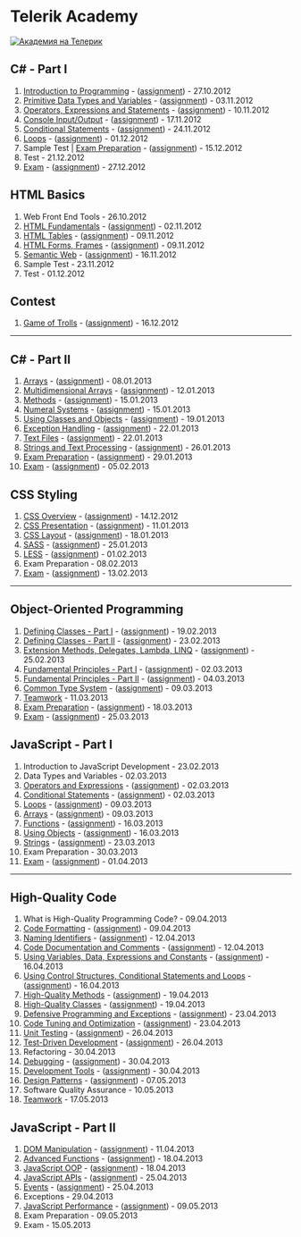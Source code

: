 # Telerik Academy

<a href="http://academy.telerik.com/?utm_source=site&utm_medium=banner&utm_content=468x60&utm_campaign=community" title="Уроци по програмиране"><img src="http://academy.telerik.com/images/default-album/telerik-academy-banner.jpg?sfvrsn=2" alt="Академия на Телерик"/></a>

## C# - Part I

1. [Introduction to Programming](https://github.com/jasssonpet/TelerikAcademy/tree/master/Programming/1.CSharpPartOne/1.IntroductionToProgramming) - ([assignment](https://github.com/jasssonpet/TelerikAcademy/blob/master/Programming/1.CSharpPartOne/1.IntroductionToProgramming/README.md)) - 27.10.2012
2. [Primitive Data Types and Variables](https://github.com/jasssonpet/TelerikAcademy/tree/master/Programming/1.CSharpPartOne/2.PrimitiveDataTypesAndVariables) - ([assignment](https://github.com/jasssonpet/TelerikAcademy/blob/master/Programming/1.CSharpPartOne/2.PrimitiveDataTypesAndVariables/README.md)) - 03.11.2012
3. [Operators, Expressions and Statements](https://github.com/jasssonpet/TelerikAcademy/tree/master/Programming/1.CSharpPartOne/3.OperatorsExpressionsAndStatements) - ([assignment](https://github.com/jasssonpet/TelerikAcademy/blob/master/Programming/1.CSharpPartOne/3.OperatorsExpressionsAndStatements/README.md)) - 10.11.2012
4. [Console Input/Output](https://github.com/jasssonpet/TelerikAcademy/tree/master/Programming/1.CSharpPartOne/4.ConsoleInputOutput) - ([assignment](https://github.com/jasssonpet/TelerikAcademy/blob/master/Programming/1.CSharpPartOne/4.ConsoleInputOutput/README.md)) - 17.11.2012
5. [Conditional Statements](https://github.com/jasssonpet/TelerikAcademy/tree/master/Programming/1.CSharpPartOne/5.ConditionalStatements) - ([assignment](https://github.com/jasssonpet/TelerikAcademy/blob/master/Programming/1.CSharpPartOne/5.ConditionalStatements/README.md)) - 24.11.2012
6. [Loops](https://github.com/jasssonpet/TelerikAcademy/tree/master/Programming/1.CSharpPartOne/6.Loops) - ([assignment](https://github.com/jasssonpet/TelerikAcademy/blob/master/Programming/1.CSharpPartOne/6.Loops/README.md)) - 01.12.2012
7. Sample Test | [Exam Preparation](https://github.com/jasssonpet/TelerikAcademy/tree/master/Programming/1.CSharpPartOne/7.ExamPreparation) - ([assignment](https://github.com/jasssonpet/TelerikAcademy/blob/master/Programming/1.CSharpPartOne/7.ExamPreparation/README.md)) - 15.12.2012
8. Test - 21.12.2012
9. [Exam](https://github.com/jasssonpet/TelerikAcademy/tree/master/Programming/1.CSharpPartOne/9.Exam) - ([assignment](https://github.com/jasssonpet/TelerikAcademy/blob/master/Programming/1.CSharpPartOne/9.Exam/README.md)) - 27.12.2012

## HTML Basics

1. Web Front End Tools - 26.10.2012
2. [HTML Fundamentals](https://github.com/jasssonpet/TelerikAcademy/tree/master/WebDesign/1.HTMLBasics/2.HTMLFundamentals) - ([assignment](https://github.com/jasssonpet/TelerikAcademy/blob/master/WebDesign/1.HTMLBasics/2.HTMLFundamentals/README.md)) - 02.11.2012
3. [HTML Tables](https://github.com/jasssonpet/TelerikAcademy/tree/master/WebDesign/1.HTMLBasics/3.HTMLTables) - ([assignment](https://github.com/jasssonpet/TelerikAcademy/blob/master/WebDesign/1.HTMLBasics/3.HTMLTables/README.md)) - 09.11.2012
4. [HTML Forms, Frames](https://github.com/jasssonpet/TelerikAcademy/tree/master/WebDesign/1.HTMLBasics/4.HTMLFormsFrames) - ([assignment](https://github.com/jasssonpet/TelerikAcademy/blob/master/WebDesign/1.HTMLBasics/4.HTMLFormsFrames/README.md)) - 09.11.2012
5. [Semantic Web](https://github.com/jasssonpet/TelerikAcademy/tree/master/WebDesign/1.HTMLBasics/5.SemanticWeb) - ([assignment](https://github.com/jasssonpet/TelerikAcademy/blob/master/WebDesign/1.HTMLBasics/5.SemanticWeb/README.md)) - 16.11.2012
6. Sample Test - 23.11.2012
7. Test - 01.12.2012

## Contest

1. [Game of Trolls](https://github.com/jasssonpet/TelerikAcademy/tree/master/Contest/1.TrollsGame) - ([assignment](https://github.com/jasssonpet/TelerikAcademy/blob/master/Contest/1.TrollsGame/README.md)) - 16.12.2012

---

## C# - Part II

1. [Arrays](https://github.com/jasssonpet/TelerikAcademy/tree/master/Programming/2.CSharpPartTwo/1.Arrays) - ([assignment](https://github.com/jasssonpet/TelerikAcademy/blob/master/Programming/2.CSharpPartTwo/1.Arrays/README.md)) - 08.01.2013
2. [Multidimensional Arrays](https://github.com/jasssonpet/TelerikAcademy/tree/master/Programming/2.CSharpPartTwo/2.MultidimensionalArrays) - ([assignment](https://github.com/jasssonpet/TelerikAcademy/blob/master/Programming/2.CSharpPartTwo/2.MultidimensionalArrays/README.md)) - 12.01.2013
3. [Methods](https://github.com/jasssonpet/TelerikAcademy/tree/master/Programming/2.CSharpPartTwo/3.Methods) - ([assignment](https://github.com/jasssonpet/TelerikAcademy/blob/master/Programming/2.CSharpPartTwo/3.Methods/README.md)) - 15.01.2013
4. [Numeral Systems](https://github.com/jasssonpet/TelerikAcademy/tree/master/Programming/2.CSharpPartTwo/4.NumeralSystems) - ([assignment](https://github.com/jasssonpet/TelerikAcademy/blob/master/Programming/2.CSharpPartTwo/4.NumeralSystems/README.md)) - 15.01.2013
5. [Using Classes and Objects](https://github.com/jasssonpet/TelerikAcademy/tree/master/Programming/2.CSharpPartTwo/5.UsingClassesAndObjects) - ([assignment](https://github.com/jasssonpet/TelerikAcademy/blob/master/Programming/2.CSharpPartTwo/5.UsingClassesAndObjects/README.md)) - 19.01.2013
6. [Exception Handling](https://github.com/jasssonpet/TelerikAcademy/tree/master/Programming/2.CSharpPartTwo/6.ExceptionHandling) - ([assignment](https://github.com/jasssonpet/TelerikAcademy/blob/master/Programming/2.CSharpPartTwo/6.ExceptionHandling/README.md)) - 22.01.2013
7. [Text Files](https://github.com/jasssonpet/TelerikAcademy/tree/master/Programming/2.CSharpPartTwo/7.TextFiles) - ([assignment](https://github.com/jasssonpet/TelerikAcademy/blob/master/Programming/2.CSharpPartTwo/7.TextFiles/README.md)) - 22.01.2013
8. [Strings and Text Processing](https://github.com/jasssonpet/TelerikAcademy/tree/master/Programming/2.CSharpPartTwo/8.StringsAndTextProcessing) - ([assignment](https://github.com/jasssonpet/TelerikAcademy/blob/master/Programming/2.CSharpPartTwo/8.StringsAndTextProcessing/README.md)) - 26.01.2013
9. [Exam Preparation](https://github.com/jasssonpet/TelerikAcademy/tree/master/Programming/2.CSharpPartTwo/9.ExamPreparation) - ([assignment](https://github.com/jasssonpet/TelerikAcademy/blob/master/Programming/2.CSharpPartTwo/9.ExamPreparation/README.md)) - 29.01.2013
10. [Exam](https://github.com/jasssonpet/TelerikAcademy/tree/master/Programming/2.CSharpPartTwo/10.Exam) - ([assignment](https://github.com/jasssonpet/TelerikAcademy/blob/master/Programming/2.CSharpPartTwo/10.Exam/README.md)) - 05.02.2013

## CSS Styling

1. [CSS Overview](https://github.com/jasssonpet/TelerikAcademy/tree/master/WebDesign/2.CSSStyling/1.CSSOverview/) - ([assignment](https://github.com/jasssonpet/TelerikAcademy/blob/master/WebDesign/2.CSSStyling/1.CSSOverview/README.md)) - 14.12.2012
2. [CSS Presentation](https://github.com/jasssonpet/TelerikAcademy/tree/master/WebDesign/2.CSSStyling/2.CSSPresentation/) - ([assignment](https://github.com/jasssonpet/TelerikAcademy/blob/master/WebDesign/2.CSSStyling/2.CSSPresentation/README.md)) - 11.01.2013
4. [CSS Layout](https://github.com/jasssonpet/TelerikAcademy/tree/master/WebDesign/2.CSSStyling/3.CSSLayout/) - ([assignment](https://github.com/jasssonpet/TelerikAcademy/blob/master/WebDesign/2.CSSStyling/3.CSSLayout/README.md)) - 18.01.2013
5. [SASS](https://github.com/jasssonpet/TelerikAcademy/tree/master/WebDesign/2.CSSStyling/4.SASS) - ([assignment](https://github.com/jasssonpet/TelerikAcademy/blob/master/WebDesign/2.CSSStyling/4.SASS/README.md)) - 25.01.2013
6. [LESS](https://github.com/jasssonpet/TelerikAcademy/tree/master/WebDesign/2.CSSStyling/5.LESS) - ([assignment](https://github.com/jasssonpet/TelerikAcademy/blob/master/WebDesign/2.CSSStyling/5.LESS/README.md)) - 01.02.2013
7. Exam Preparation - 08.02.2013
8. [Exam](https://github.com/jasssonpet/TelerikAcademy/tree/master/WebDesign/2.CSSStyling/7.Exam) - ([assignment](https://github.com/jasssonpet/TelerikAcademy/blob/master/WebDesign/2.CSSStyling/7.Exam/README.md)) - 13.02.2013

---

## Object-Oriented Programming

1. [Defining Classes - Part I](https://github.com/jasssonpet/TelerikAcademy/tree/master/Programming/3.ObjectOrientedProgramming/1.DefiningClassesPartOne/) - ([assignment](https://github.com/jasssonpet/TelerikAcademy/blob/master/Programming/3.ObjectOrientedProgramming/1.DefiningClassesPartOne/README.md)) - 19.02.2013
2. [Defining Classes - Part II](https://github.com/jasssonpet/TelerikAcademy/tree/master/Programming/3.ObjectOrientedProgramming/2.DefiningClassesPartTwo/) - ([assignment](https://github.com/jasssonpet/TelerikAcademy/blob/master/Programming/3.ObjectOrientedProgramming/2.DefiningClassesPartTwo//README.md)) - 23.02.2013
3. [Extension Methods, Delegates, Lambda, LINQ](https://github.com/jasssonpet/TelerikAcademy/tree/master/Programming/3.ObjectOrientedProgramming/3.ExtensionMethodsDelegatesLambdaLINQ/) - ([assignment](https://github.com/jasssonpet/TelerikAcademy/blob/master/Programming/3.ObjectOrientedProgramming/3.ExtensionMethodsDelegatesLambdaLINQ/README.md)) - 25.02.2013
4. [Fundamental Principles - Part I](https://github.com/jasssonpet/TelerikAcademy/tree/master/Programming/3.ObjectOrientedProgramming/4.FundamentalPrinciplesPartOne/) - ([assignment](https://github.com/jasssonpet/TelerikAcademy/blob/master/Programming/3.ObjectOrientedProgramming/4.FundamentalPrinciplesPartOne/README.md)) - 02.03.2013
5. [Fundamental Principles - Part II](https://github.com/jasssonpet/TelerikAcademy/tree/master/Programming/3.ObjectOrientedProgramming/5.FundamentalPrinciplesPartTwo/) - ([assignment](https://github.com/jasssonpet/TelerikAcademy/blob/master/Programming/3.ObjectOrientedProgramming/5.FundamentalPrinciplesPartTwo/README.md)) - 04.03.2013
6. [Common Type System](https://github.com/jasssonpet/TelerikAcademy/tree/master/Programming/3.ObjectOrientedProgramming/6.CommonTypeSystem/) - ([assignment](https://github.com/jasssonpet/TelerikAcademy/blob/master/Programming/3.ObjectOrientedProgramming/6.CommonTypeSystem/README.md)) - 09.03.2013
7. [Teamwork](https://github.com/jasssonpet/TelerikAcademy/tree/master/Programming/3.ObjectOrientedProgramming/7.Teamwork/) - 11.03.2013
8. [Exam Preparation](https://github.com/jasssonpet/TelerikAcademy/tree/master/Programming/3.ObjectOrientedProgramming/8.ExamPreparation/) - ([assignment](https://github.com/jasssonpet/TelerikAcademy/blob/master/Programming/3.ObjectOrientedProgramming/8.ExamPreparation/README.md)) - 18.03.2013
9. [Exam](https://github.com/jasssonpet/TelerikAcademy/tree/master/Programming/3.ObjectOrientedProgramming/9.Exam/) - ([assignment](https://github.com/jasssonpet/TelerikAcademy/blob/master/Programming/3.ObjectOrientedProgramming/9.Exam/README.md)) - 25.03.2013

## JavaScript - Part I

1. Introduction to JavaScript Development - 23.02.2013
2. Data Types and Variables - 02.03.2013
3. [Operators and Expressions](https://github.com/jasssonpet/TelerikAcademy/tree/master/WebDesign/3.JavaScriptPartOne/3.OperatorsАndExpressions) - ([assignment](https://github.com/jasssonpet/TelerikAcademy/blob/master/WebDesign/3.JavaScriptPartOne/3.OperatorsАndExpressions/README.md)) - 02.03.2013
4. [Conditional Statements](https://github.com/jasssonpet/TelerikAcademy/tree/master/WebDesign/3.JavaScriptPartOne/4.ConditionalStatements) - ([assignment](https://github.com/jasssonpet/TelerikAcademy/blob/master/WebDesign/3.JavaScriptPartOne/4.ConditionalStatements/README.md)) - 02.03.2013
5. [Loops](https://github.com/jasssonpet/TelerikAcademy/tree/master/WebDesign/3.JavaScriptPartOne/5.Loops) - ([assignment](https://github.com/jasssonpet/TelerikAcademy/blob/master/WebDesign/3.JavaScriptPartOne/5.Loops/README.md)) - 09.03.2013
6. [Arrays](https://github.com/jasssonpet/TelerikAcademy/tree/master/WebDesign/3.JavaScriptPartOne/6.Arrays) - ([assignment](https://github.com/jasssonpet/TelerikAcademy/blob/master/WebDesign/3.JavaScriptPartOne/6.Arrays/README.md)) - 09.03.2013
7. [Functions](https://github.com/jasssonpet/TelerikAcademy/tree/master/WebDesign/3.JavaScriptPartOne/7.Functions) - ([assignment](https://github.com/jasssonpet/TelerikAcademy/blob/master/WebDesign/3.JavaScriptPartOne/7.Functions/README.md)) - 16.03.2013
8. [Using Objects](https://github.com/jasssonpet/TelerikAcademy/tree/master/WebDesign/3.JavaScriptPartOne/8.Objects) - ([assignment](https://github.com/jasssonpet/TelerikAcademy/blob/master/WebDesign/3.JavaScriptPartOne/8.Objects/README.md)) - 16.03.2013
9. [Strings](https://github.com/jasssonpet/TelerikAcademy/tree/master/WebDesign/3.JavaScriptPartOne/9.Strings) - ([assignment](https://github.com/jasssonpet/TelerikAcademy/blob/master/WebDesign/3.JavaScriptPartOne/9.Strings/README.md)) - 23.03.2013
10. Exam Preparation - 30.03.2013
11. [Exam](https://github.com/jasssonpet/TelerikAcademy/tree/master/WebDesign/3.JavaScriptPartOne/11.Exam) - ([assignment](https://github.com/jasssonpet/TelerikAcademy/blob/master/WebDesign/3.JavaScriptPartOne/11.Exam/README.md)) - 01.04.2013

---

## High-Quality Code

1. What is High-Quality Programming Code? - 09.04.2013
2. [Code Formatting](https://github.com/jasssonpet/TelerikAcademy/tree/master/Programming/4.HighQualityCode/2.CodeFormatting) - ([assignment](https://github.com/jasssonpet/TelerikAcademy/blob/master/Programming/4.HighQualityCode/2.CodeFormatting/README.md)) - 09.04.2013
3. [Naming Identifiers](https://github.com/jasssonpet/TelerikAcademy/tree/master/Programming/4.HighQualityCode/3.NamingIdentifiers) - ([assignment](https://github.com/jasssonpet/TelerikAcademy/blob/master/Programming/4.HighQualityCode/3.NamingIdentifiers/README.md)) - 12.04.2013
4. [Code Documentation and Comments](https://github.com/jasssonpet/TelerikAcademy/tree/master/Programming/4.HighQualityCode/4.CodeDocumentationАndComments) - ([assignment](https://github.com/jasssonpet/TelerikAcademy/blob/master/Programming/4.HighQualityCode/4.CodeDocumentationАndComments/README.md)) - 12.04.2013
5. [Using Variables, Data, Expressions and Constants](https://github.com/jasssonpet/TelerikAcademy/tree/master/Programming/4.HighQualityCode/5.UsingVariablesDataExpressions) - ([assignment](https://github.com/jasssonpet/TelerikAcademy/blob/master/Programming/4.HighQualityCode/5.UsingVariablesDataExpressions/README.md)) - 16.04.2013
6. [Using Control Structures, Conditional Statements and Loops](https://github.com/jasssonpet/TelerikAcademy/tree/master/Programming/4.HighQualityCode/6.UsingControlStructures) - ([assignment](https://github.com/jasssonpet/TelerikAcademy/blob/master/Programming/4.HighQualityCode/6.UsingControlStructures/README.md)) - 16.04.2013
7. [High-Quality Methods](https://github.com/jasssonpet/TelerikAcademy/tree/master/Programming/4.HighQualityCode/7.HighQualityMethods) - ([assignment](https://github.com/jasssonpet/TelerikAcademy/blob/master/Programming/4.HighQualityCode/7.HighQualityMethods/README.md)) - 19.04.2013
8. [High-Quality Classes](https://github.com/jasssonpet/TelerikAcademy/tree/master/Programming/4.HighQualityCode/8.HighQualityClasses) - ([assignment](https://github.com/jasssonpet/TelerikAcademy/blob/master/Programming/4.HighQualityCode/8.HighQualityClasses/README.md)) - 19.04.2013
9. [Defensive Programming and Exceptions](https://github.com/jasssonpet/TelerikAcademy/tree/master/Programming/4.HighQualityCode/9.DefensiveProgrammingAndExceptions) - ([assignment](https://github.com/jasssonpet/TelerikAcademy/blob/master/Programming/4.HighQualityCode/9.DefensiveProgrammingAndExceptions/README.md)) - 23.04.2013
10. [Code Tuning and Optimization](https://github.com/jasssonpet/TelerikAcademy/tree/master/Programming/4.HighQualityCode/10.CodeTuningAndOptimization) - ([assignment](https://github.com/jasssonpet/TelerikAcademy/blob/master/Programming/4.HighQualityCode/10.CodeTuningAndOptimization/README.md)) - 23.04.2013
11. [Unit Testing](https://github.com/jasssonpet/TelerikAcademy/tree/master/Programming/4.HighQualityCode/11.UnitTesting) - ([assignment](https://github.com/jasssonpet/TelerikAcademy/blob/master/Programming/4.HighQualityCode/11.UnitTesting/README.md)) - 26.04.2013
12. [Test-Driven Development](https://github.com/jasssonpet/TelerikAcademy/tree/master/Programming/4.HighQualityCode/12.TestDrivenDevelopment) - ([assignment](https://github.com/jasssonpet/TelerikAcademy/blob/master/Programming/4.HighQualityCode/12.TestDrivenDevelopment/README.md)) - 26.04.2013
13. Refactoring - 30.04.2013
14. [Debugging](https://github.com/jasssonpet/TelerikAcademy/tree/master/Programming/4.HighQualityCode/13.Debugging) - ([assignment](https://github.com/jasssonpet/TelerikAcademy/blob/master/Programming/4.HighQualityCode/13.Debugging/README.md)) - 30.04.2013
15. [Development Tools](https://github.com/jasssonpet/TelerikAcademy/tree/master/Programming/4.HighQualityCode/14.DevelopmentTools) - ([assignment](https://github.com/jasssonpet/TelerikAcademy/blob/master/Programming/4.HighQualityCode/14.DevelopmentTools/README.md)) - 30.04.2013
16. [Design Patterns](https://github.com/jasssonpet/TelerikAcademy/tree/master/Programming/4.HighQualityCode/15.DesignPatterns) - ([assignment](https://github.com/jasssonpet/TelerikAcademy/blob/master/Programming/4.HighQualityCode/15.DesignPatterns/README.md)) - 07.05.2013
17. Software Quality Assurance - 10.05.2013
18. [Teamwork](https://github.com/TeamPotassium/BattleField) - 17.05.2013

##  JavaScript - Part II

1. [DOM Manipulation](https://github.com/jasssonpet/TelerikAcademy/tree/master/WebDesign/4.JavaScriptPartTwo/1.DomManipulation) - ([assignment](https://github.com/jasssonpet/TelerikAcademy/blob/master/WebDesign/4.JavaScriptPartTwo/1.DomManipulation/README.md)) - 11.04.2013
2. [Advanced Functions](https://github.com/jasssonpet/TelerikAcademy/tree/master/WebDesign/4.JavaScriptPartTwo/2.AdvancedFunctions) - ([assignment](https://github.com/jasssonpet/TelerikAcademy/blob/master/WebDesign/4.JavaScriptPartTwo/2.AdvancedFunctions/README.md)) - 18.04.2013
3. [JavaScript OOP](https://github.com/jasssonpet/TelerikAcademy/tree/master/WebDesign/4.JavaScriptPartTwo/3.JavaScriptOOP) - ([assignment](https://github.com/jasssonpet/TelerikAcademy/blob/master/WebDesign/4.JavaScriptPartTwo/3.JavaScriptOOP/README.md)) - 18.04.2013
4. [JavaScript APIs](https://github.com/jasssonpet/TelerikAcademy/tree/master/WebDesign/4.JavaScriptPartTwo/4.JavaScriptAPIs) - ([assignment](https://github.com/jasssonpet/TelerikAcademy/blob/master/WebDesign/4.JavaScriptPartTwo/4.JavaScriptAPIs/README.md)) - 25.04.2013
5. [Events](https://github.com/jasssonpet/TelerikAcademy/tree/master/WebDesign/4.JavaScriptPartTwo/5.Events) - ([assignment](https://github.com/jasssonpet/TelerikAcademy/blob/master/WebDesign/4.JavaScriptPartTwo/5.Events/README.md)) - 25.04.2013
6. Exceptions - 29.04.2013
7. [JavaScript Performance](https://github.com/jasssonpet/TelerikAcademy/tree/master/WebDesign/4.JavaScriptPartTwo/7.JavasScriptPerformance) - ([assignment](https://github.com/jasssonpet/TelerikAcademy/blob/master/WebDesign/4.JavaScriptPartTwo/7.JavasScriptPerformance/README.md)) -  09.05.2013
8. Exam Preparation - 09.05.2013
9. Exam - 15.05.2013
